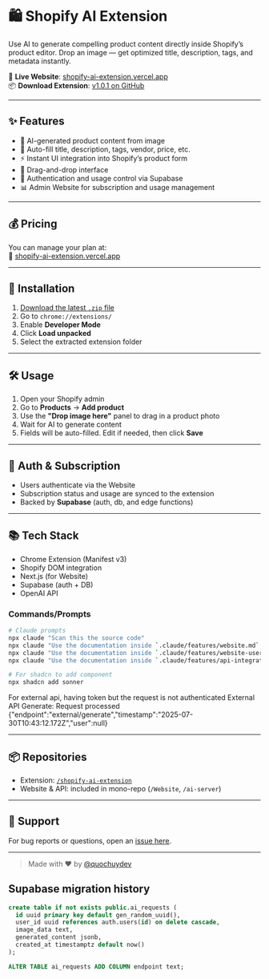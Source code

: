 # 🛍️ Shopify AI Extension

Use AI to generate compelling product content directly inside Shopify’s product editor. Drop an image — get optimized title, description, tags, and metadata instantly.

🔗 **Live Website**: [shopify-ai-extension.vercel.app](https://shopify-ai-extension.vercel.app/)  
📦 **Download Extension**: [v1.0.1 on GitHub](https://github.com/quochuydev/shopify-ai-extension/releases/tag/v1.0.3)

---

## ✨ Features

- 🧠 AI-generated product content from image
- 📄 Auto-fill title, description, tags, vendor, price, etc.
- ⚡ Instant UI integration into Shopify’s product form
- 🧲 Drag-and-drop interface
- 🔐 Authentication and usage control via Supabase
- 📊 Admin Website for subscription and usage management

---

## 💰 Pricing

You can manage your plan at:  
🔗 [shopify-ai-extension.vercel.app](https://shopify-ai-extension.vercel.app/)

---

## 🧩 Installation

1. [Download the latest `.zip` file](https://github.com/quochuydev/shopify-ai-extension/releases/tag/v1.0.3)
2. Go to `chrome://extensions/`
3. Enable **Developer Mode**
4. Click **Load unpacked**
5. Select the extracted extension folder

---

## 🛠️ Usage

1. Open your Shopify admin
2. Go to **Products** → **Add product**
3. Use the **"Drop image here"** panel to drag in a product photo
4. Wait for AI to generate content
5. Fields will be auto-filled. Edit if needed, then click **Save**

---

## 🔐 Auth & Subscription

- Users authenticate via the Website
- Subscription status and usage are synced to the extension
- Backed by **Supabase** (auth, db, and edge functions)

---

## 📚 Tech Stack

- Chrome Extension (Manifest v3)
- Shopify DOM integration
- Next.js (for Website)
- Supabase (auth + DB)
- OpenAI API

### Commands/Prompts

```sh
# Claude prompts
npx claude "Scan this the source code"
npx claude "Use the documentation inside `.claude/features/website.md`, Implement feature by update/or create new files"
npx claude "Use the documentation inside `.claude/features/website-user-test-extension.md`, Implement feature by update/or create new files"
npx claude "Use the documentation inside `.claude/features/api-integration.md`, Implement feature by update/or create new files"

# For shadcn to add component
npx shadcn add sonner
```

For external api, having token but the request is not authenticated
External API Generate: Request processed {"endpoint":"external/generate","timestamp":"2025-07-30T10:43:12.172Z","user":null}

---

## 📦 Repositories

- Extension: [`/shopify-ai-extension`](https://github.com/quochuydev/shopify-ai-extension)
- Website & API: included in mono-repo (`/Website`, `/ai-server`)

---

## 🤝 Support

For bug reports or questions, open an [issue here](https://github.com/quochuydev/shopify-ai-extension/issues).

---

> Made with ❤️ by [@quochuydev](https://github.com/quochuydev)

## Supabase migration history

```sql
create table if not exists public.ai_requests (
  id uuid primary key default gen_random_uuid(),
  user_id uuid references auth.users(id) on delete cascade,
  image_data text,
  generated_content jsonb,
  created_at timestamptz default now()
);

ALTER TABLE ai_requests ADD COLUMN endpoint text;
```
